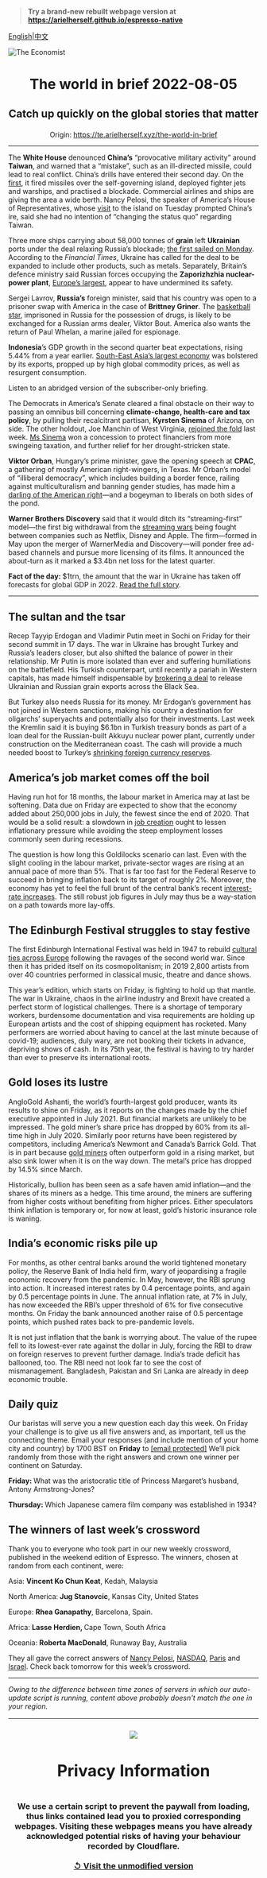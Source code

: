 > **Try a brand-new rebuilt webpage version at https://arielherself.github.io/espresso-native**

[English](https://github.com/arielherself/espresso/blob/main/README.md)|[中文](https://github-com.translate.goog/arielherself/espresso/blob/main/README.md?_x_tr_sl=en&_x_tr_tl=zh-CN&_x_tr_hl=zh-CN&_x_tr_pto=wapp)



![The Economist](menubar.png)

# <p align="center">The world in brief 2022-08-05</p>

## <p align="center">Catch up quickly on the global stories that matter</p>

<p align="center">Origin: <a href="https://te.arielherself.xyz/the-world-in-brief">https://te.arielherself.xyz/the-world-in-brief</a><hr>

The <strong>White House</strong> denounced <strong>China’s</strong> “provocative military activity” around <strong>Taiwan</strong>, and warned that a “mistake”, such as an ill-directed missile, could lead to real conflict. China’s drills have entered their second day. On the [first](https://te.arielherself.xyz/china/2022/08/04/china-sends-missiles-flying-over-taiwan), it fired missiles over the self-governing island, deployed fighter jets and warships, and practised a blockade. Commercial airlines and ships are giving the area a wide berth. Nancy Pelosi, the speaker of America’s House of Representatives, whose [visit](https://te.arielherself.xyz/asia/2022/08/03/nancy-pelosi-has-left-taiwan-the-real-crisis-may-be-just-beginning) to the island on Tuesday prompted China’s ire, said she had no intention of “changing the status quo” regarding Taiwan.

Three more ships carrying about 58,000 tonnes of <strong>grain</strong> left <strong>Ukrainian</strong> ports under the deal relaxing Russia’s blockade; [the first sailed on Monday](https://te.arielherself.xyz/europe/2022/08/01/the-first-grain-ship-leaves-odessa-under-a-un-brokered-deal). According to the <em>Financial Times</em>, Ukraine has called for the deal to be expanded to include other products, such as metals. Separately, Britain’s defence ministry said Russian forces occupying the <strong>Zaporizhzhia nuclear-power plant</strong>, [Europe’s largest](https://te.arielherself.xyz/europe/2022/03/04/europes-largest-nuclear-plant-shuts-down-after-a-russian-attack), appear to have undermined its safety.

Sergei Lavrov, <strong>Russia’s</strong> foreign minister, said that his country was open to a prisoner swap with America in the case of <strong>Brittney Griner</strong>. The [basketball star](http://espresso.te.arielherself.xyz/bc06df8f21ab805ccb2a7d9f396ed918), imprisoned in Russia for the possession of drugs, is likely to be exchanged for a Russian arms dealer, Viktor Bout. America also wants the return of Paul Whelan, a marine jailed for espionage.

<strong>Indonesia</strong>’s GDP growth in the second quarter beat expectations, rising 5.44% from a year earlier. [South-East Asia’s largest economy](https://te.arielherself.xyz/asia/2022/07/21/soaring-inflation-is-making-south-east-asians-hungrier-and-poorer) was bolstered by its exports, propped up by high global commodity prices, as well as resurgent consumption.

Listen to an abridged version of the subscriber-only briefing.

The Democrats in America’s Senate cleared a final obstacle on their way to passing an omnibus bill concerning <strong>climate-change, health-care and tax policy</strong>, by pulling their recalcitrant partisan, <strong>Kyrsten Sinema </strong>of Arizona, on side. The other holdout, Joe Manchin of West Virginia, [rejoined the fold](https://te.arielherself.xyz/united-states/2022/07/28/democratic-hopes-for-a-big-spending-bill-are-revived) last week. [Ms Sinema](https://te.arielherself.xyz/united-states/2021/06/12/kyrsten-sinemas-technicolour-moderation) won a concession to protect financiers from more swingeing taxation, and further relief for her drought-stricken state.

<strong>Viktor Orban</strong>, Hungary’s prime minister, gave the opening speech at <strong>CPAC</strong>, a gathering of mostly American right-wingers, in Texas. Mr Orban’s model of “illiberal democracy”, which includes building a border fence, railing against multiculturalism and banning gender studies, has made him a [darling of the American right](https://te.arielherself.xyz/the-economist-explains/2022/08/04/why-is-the-american-right-obsessed-with-viktor-orban)—and a bogeyman to liberals on both sides of the pond.

<strong>Warner Brothers Discovery </strong>said that it would ditch its “streaming-first” model—the first big withdrawal from the [streaming wars](https://te.arielherself.xyz/business/disney-netflix-apple-is-anyone-winning-the-streaming-wars/21807591) being fought between companies such as Netflix, Disney and Apple. The firm—formed in May upon the merger of WarnerMedia and Discovery—will ponder free ad-based channels and pursue more licensing of its films. It announced the about-turn as it marked a $3.4bn net loss for the latest quarter.

<strong>Fact of the day: </strong>$1trn, the amount that the war in Ukraine has taken off forecasts for global GDP in 2022. [Read the full story](https://te.arielherself.xyz/graphic-detail/2022/08/04/by-how-much-will-the-war-in-ukraine-reduce-global-growth).

----------

## The sultan and the tsar

Recep Tayyip Erdogan and Vladimir Putin meet in Sochi on Friday for their second summit in 17 days. The war in Ukraine has brought Turkey and Russia’s leaders closer, but also shifted the balance of power in their relationship. Mr Putin is more isolated than ever and suffering humiliations on the battlefield. His Turkish counterpart, until recently a pariah in Western capitals, has made himself indispensable by [brokering a deal](https://te.arielherself.xyz/europe/2022/08/01/the-first-grain-ship-leaves-odessa-under-a-un-brokered-deal) to release Ukrainian and Russian grain exports across the Black Sea.

But Turkey also needs Russia for its money. Mr Erdogan’s government has not joined in Western sanctions, making his country a destination for oligarchs’ superyachts and potentially also for their investments. Last week the Kremlin said it is buying $6.1bn in Turkish treasury bonds as part of a loan deal for the Russian-built Akkuyu nuclear power plant, currently under construction on the Mediterranean coast. The cash will provide a much needed boost to Turkey’s [shrinking foreign currency reserves](https://te.arielherself.xyz/briefing/2022/07/21/how-has-turkeys-economy-kept-growing-despite-raging-inflation).

## America’s job market comes off the boil

Having run hot for 18 months, the labour market in America may at last be softening. Data due on Friday are expected to show that the economy added about 250,000 jobs in July, the fewest since the end of 2020. That would be a solid result: a slowdown in [job creation](https://te.arielherself.xyz/graphic-detail/2021/07/07/labour-markets-in-the-rich-world-are-recovering-from-covid-19) ought to lessen inflationary pressure while avoiding the steep employment losses commonly seen during recessions.

The question is how long this Goldilocks scenario can last. Even with the slight cooling in the labour market, private-sector wages are rising at an annual pace of more than 5%. That is far too fast for the Federal Reserve to succeed in bringing inflation back to its target of roughly 2%. Moreover, the economy has yet to feel the full brunt of the central bank’s recent [interest-rate increases](https://te.arielherself.xyz/leaders/the-federal-reserve-is-causing-pain-in-financial-markets/21809132). The still robust job figures in July may thus be a way-station on a path towards more lay-offs.

## The Edinburgh Festival struggles to stay festive

The first Edinburgh International Festival was held in 1947 to rebuild [cultural ties across Europe](https://te.arielherself.xyz/europe/2021/07/08/european-folk-festivals-reboot-as-covid-19-ebbs) following the ravages of the second world war. Since then it has prided itself on its cosmopolitanism; in 2019 2,800 artists from over 40 countries performed in classical music, theatre and dance shows.

This year’s edition, which starts on Friday, is fighting to hold up that mantle. The war in Ukraine, chaos in the airline industry and Brexit have created a perfect storm of logistical challenges. There is a shortage of temporary workers, burdensome documentation and visa requirements are holding up European artists and the cost of shipping equipment has rocketed. Many performers are worried about having to cancel at the last minute because of covid-19; audiences, duly wary, are not booking their tickets in advance, depriving shows of cash. In its 75th year, the festival is having to try harder than ever to preserve its international roots.

## Gold loses its lustre

AngloGold Ashanti, the world’s fourth-largest gold producer, wants its results to shine on Friday, as it reports on the changes made by the chief executive appointed in July 2021. But financial markets are unlikely to be impressed. The gold miner’s share price has dropped by 60% from its all-time high in July 2020. Similarly poor returns have been registered by competitors, including America’s Newmont and Canada’s Barrick Gold. That is in part because [gold miners](https://te.arielherself.xyz/business/2020/02/06/gold-companies-try-to-restore-their-sparkle) often outperform gold in a rising market, but also sink lower when it is on the way down. The metal’s price has dropped by 14.5% since March.

Historically, bullion has been seen as a safe haven amid inflation—and the shares of its miners as a hedge. This time around, the miners are suffering from higher costs without benefiting from higher prices. Either speculators think inflation is temporary or, for now at least, gold’s historic insurance role is waning.

## India’s economic risks pile up

For months, as other central banks around the world tightened monetary policy, the Reserve Bank of India held firm, wary of jeopardising a fragile economic recovery from the pandemic. In May, however, the RBI sprung into action. It increased interest rates by 0.4 percentage points, and again by 0.5 percentage points in June. The annual inflation rate, at 7% in July, has now exceeded the RBI’s upper threshold of 6% for five consecutive months. On Friday the bank announced another raise of 0.5 percentage points, which pushed rates back to pre-pandemic levels. 

It is not just inflation that the bank is worrying about. The value of the rupee fell to its lowest-ever rate against the dollar in July, forcing the RBI to draw on foreign reserves to prevent further damage. India’s trade deficit has ballooned, too. The RBI need not look far to see the cost of mismanagement. Bangladesh, Pakistan and Sri Lanka are already in deep economic trouble.

## Daily quiz

Our baristas will serve you a new question each day this week. On Friday your challenge is to give us all five answers and, as important, tell us the connecting theme. Email your responses (and include mention of your home city and country) by 1700 BST on <strong>Friday</strong> to [[email&#160;protected]](https://te.arielherself.xyz/cdn-cgi/l/email-protection) We’ll pick randomly from those with the right answers and crown one winner per continent on Saturday.

<strong>Friday: </strong>What was the aristocratic title of Princess Margaret’s husband, Antony Armstrong-Jones?

<strong>Thursday: </strong>Which Japanese camera film company was established in 1934?

## The winners of last week’s crossword

Thank you to everyone who took part in our new weekly crossword, published in the weekend edition of Espresso. The winners, chosen at random from each continent, were: 

Asia: <strong>Vincent Ko Chun Keat</strong>, Kedah, Malaysia 

North America:<strong> Jug Stanovcic</strong>, Kansas City, United States

Europe: <strong>Rhea Ganapathy</strong>, Barcelona, Spain.

Africa: <strong>Lasse Herdien, </strong>Cape Town, South Africa

Oceania: <strong>Roberta MacDonald</strong>, Runaway Bay, Australia 

They all gave the correct answers of [Nancy Pelosi](https://te.arielherself.xyz/united-states/2022/07/27/democrats-are-overdue-for-a-new-generation-of-leaders), [NASDAQ](https://te.arielherself.xyz/leaders/2022/07/27/the-era-of-big-tech-exceptionalism-may-be-over), [Paris](https://te.arielherself.xyz/1843/2022/07/28/mbs-despot-in-the-desert) and [Israel](https://te.arielherself.xyz/middle-east-and-africa/2022/07/28/israels-russian-conundrum). Check back tomorrow for this week’s crossword.

----------

*Owing to the difference between time zones of servers in which our auto-update script is running, content above probably doesn't match the one in your region.*

|<br><div align="center"><img src="unlock.png" /><h1>Privacy Information</h1></div></br>We use a certain script to prevent the paywall from loading, thus links contained lead you to proxied corresponding webpages. Visiting these webpages means you have already acknowledged potential risks of having your behaviour recorded by Cloudflare.<br><br>[&#x21BA; Visit the unmodified version](README.raw.md)<br><br>|
|-----|
